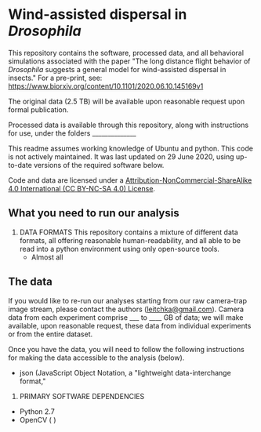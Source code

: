 # Wind-assisted dispersal in <i>Drosophila</i>

This repository contains the software, processed data, and all behavioral simulations associated with the paper "The long distance flight behavior of <i>Drosophila</i> suggests a general model for wind-assisted dispersal in insects."
For a pre-print, see: https://www.biorxiv.org/content/10.1101/2020.06.10.145169v1

The original data (2.5 TB) will be available upon reasonable request upon formal publication.

Processed data is available through this repository, along with instructions for use, under the folders ______________

This readme assumes working knowledge of Ubuntu and python. This code is not actively maintained. It was last updated on 29 June 2020, using up-to-date versions of the required software below.

Code and data are licensed under a [Attribution-NonCommercial-ShareAlike 4.0 International (CC BY-NC-SA 4.0) License](https://creativecommons.org/licenses/by-nc-sa/4.0/ "CC BY-NC-SA 4.0").

## What you need to run our analysis
1) DATA FORMATS
This repository contains a mixture of different data formats, all offering reasonable human-readability, and all able to be read into a python environment using only open-source tools. 
	- Almost all 

## The data

If you would like to re-run our analyses starting from our raw camera-trap image stream, please contact the authors (leitchka@gmail.com). Camera data from each experiment comprise ___ to ____ GB of data; we will make available, upon reasonable request, these data from individual experiments or from the entire dataset.

Once you have the data, you will need to follow the following instructions for making the data accessible to the analysis (below).
- json (JavaScript Object Notation, a "lightweight data-interchange format," 
1) PRIMARY SOFTWARE DEPENDENCIES
- Python 2.7
- OpenCV ( )





